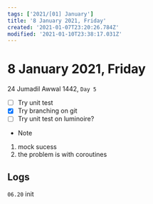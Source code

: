 ```yaml
---
tags: ['2021/[01] January']
title: '8 January 2021, Friday'
created: '2021-01-07T23:20:26.784Z'
modified: '2021-01-10T23:38:17.031Z'
---
```


# 8 January 2021, Friday
24 Jumadil Awwal 1442, `Day 5`

- [ ] Try unit test
- [x] Try branching on git
- [ ] Try unit test on luminoire?

- Note
1. mock sucess
2. the problem is with coroutines

## Logs
`06.20` init
